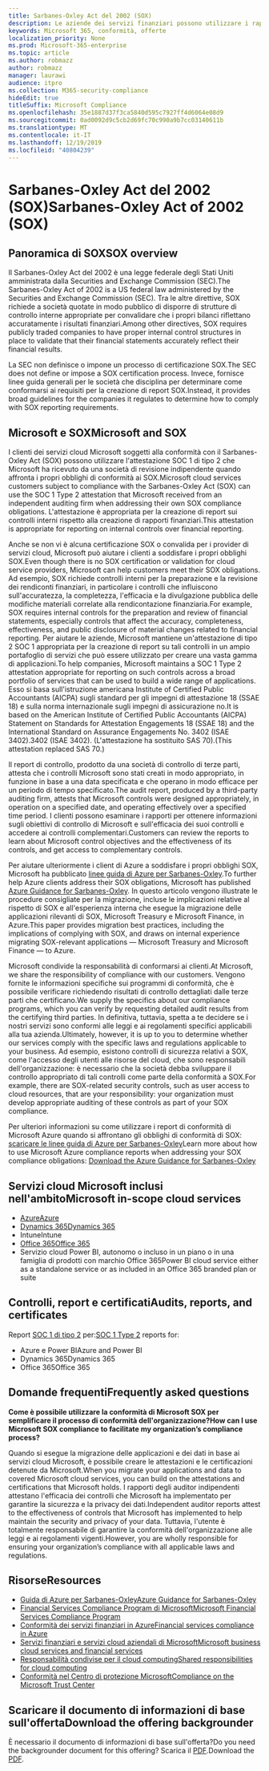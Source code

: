 ```yaml
---
title: Sarbanes-Oxley Act del 2002 (SOX)
description: Le aziende dei servizi finanziari possono utilizzare i rapporti di conformità Microsoft per soddisfare la conformità con il Sarbanes-Oxley Act.
keywords: Microsoft 365, conformità, offerte
localization_priority: None
ms.prod: Microsoft-365-enterprise
ms.topic: article
ms.author: robmazz
author: robmazz
manager: laurawi
audience: itpro
ms.collection: M365-security-compliance
hideEdit: true
titleSuffix: Microsoft Compliance
ms.openlocfilehash: 35e1887d37f3ca5840d595c7927ff4d6064e08d9
ms.sourcegitcommit: 0ad0092d9c5cb2d69fc70c990a9b7cc03140611b
ms.translationtype: MT
ms.contentlocale: it-IT
ms.lasthandoff: 12/19/2019
ms.locfileid: "40804239"
---
```

# <a name="sarbanes-oxley-act-of-2002-sox"></a><span data-ttu-id="18a91-104">Sarbanes-Oxley Act del 2002 (SOX)</span><span class="sxs-lookup"><span data-stu-id="18a91-104">Sarbanes-Oxley Act of 2002 (SOX)</span></span>

## <a name="sox-overview"></a><span data-ttu-id="18a91-105">Panoramica di SOX</span><span class="sxs-lookup"><span data-stu-id="18a91-105">SOX overview</span></span>

<span data-ttu-id="18a91-106">Il Sarbanes-Oxley Act del 2002 è una legge federale degli Stati Uniti amministrata dalla Securities and Exchange Commission (SEC).</span><span class="sxs-lookup"><span data-stu-id="18a91-106">The Sarbanes-Oxley Act of 2002 is a US federal law administered by the Securities and Exchange Commission (SEC).</span></span> <span data-ttu-id="18a91-107">Tra le altre direttive, SOX richiede a società quotate in modo pubblico di disporre di strutture di controllo interne appropriate per convalidare che i propri bilanci riflettano accuratamente i risultati finanziari.</span><span class="sxs-lookup"><span data-stu-id="18a91-107">Among other directives, SOX requires publicly traded companies to have proper internal control structures in place to validate that their financial statements accurately reflect their financial results.</span></span>

<span data-ttu-id="18a91-108">La SEC non definisce o impone un processo di certificazione SOX.</span><span class="sxs-lookup"><span data-stu-id="18a91-108">The SEC does not define or impose a SOX certification process.</span></span> <span data-ttu-id="18a91-109">Invece, fornisce linee guida generali per le società che disciplina per determinare come conformarsi ai requisiti per la creazione di report SOX.</span><span class="sxs-lookup"><span data-stu-id="18a91-109">Instead, it provides broad guidelines for the companies it regulates to determine how to comply with SOX reporting requirements.</span></span>

## <a name="microsoft-and-sox"></a><span data-ttu-id="18a91-110">Microsoft e SOX</span><span class="sxs-lookup"><span data-stu-id="18a91-110">Microsoft and SOX</span></span>

<span data-ttu-id="18a91-111">I clienti dei servizi cloud Microsoft soggetti alla conformità con il Sarbanes-Oxley Act (SOX) possono utilizzare l'attestazione SOC 1 di tipo 2 che Microsoft ha ricevuto da una società di revisione indipendente quando affronta i propri obblighi di conformità ai SOX.</span><span class="sxs-lookup"><span data-stu-id="18a91-111">Microsoft cloud services customers subject to compliance with the Sarbanes-Oxley Act (SOX) can use the SOC 1 Type 2 attestation that Microsoft received from an independent auditing firm when addressing their own SOX compliance obligations.</span></span> <span data-ttu-id="18a91-112">L'attestazione è appropriata per la creazione di report sui controlli interni rispetto alla creazione di rapporti finanziari.</span><span class="sxs-lookup"><span data-stu-id="18a91-112">This attestation is appropriate for reporting on internal controls over financial reporting.</span></span>

<span data-ttu-id="18a91-113">Anche se non vi è alcuna certificazione SOX o convalida per i provider di servizi cloud, Microsoft può aiutare i clienti a soddisfare i propri obblighi SOX.</span><span class="sxs-lookup"><span data-stu-id="18a91-113">Even though there is no SOX certification or validation for cloud service providers, Microsoft can help customers meet their SOX obligations.</span></span> <span data-ttu-id="18a91-114">Ad esempio, SOX richiede controlli interni per la preparazione e la revisione dei rendiconti finanziari, in particolare i controlli che influiscono sull'accuratezza, la completezza, l'efficacia e la divulgazione pubblica delle modifiche materiali correlate alla rendicontazione finanziaria.</span><span class="sxs-lookup"><span data-stu-id="18a91-114">For example, SOX requires internal controls for the preparation and review of financial statements, especially controls that affect the accuracy, completeness, effectiveness, and public disclosure of material changes related to financial reporting.</span></span> <span data-ttu-id="18a91-115">Per aiutare le aziende, Microsoft mantiene un'attestazione di tipo 2 SOC 1 appropriata per la creazione di report su tali controlli in un ampio portafoglio di servizi che può essere utilizzato per creare una vasta gamma di applicazioni.</span><span class="sxs-lookup"><span data-stu-id="18a91-115">To help companies, Microsoft maintains a SOC 1 Type 2 attestation appropriate for reporting on such controls across a broad portfolio of services that can be used to build a wide range of applications.</span></span> <span data-ttu-id="18a91-116">Esso si basa sull'istruzione americana Institute of Certified Public Accountants (AICPA) sugli standard per gli impegni di attestazione 18 (SSAE 18) e sulla norma internazionale sugli impegni di assicurazione no.</span><span class="sxs-lookup"><span data-stu-id="18a91-116">It is based on the American Institute of Certified Public Accountants (AICPA) Statement on Standards for Attestation Engagements 18 (SSAE 18) and the International Standard on Assurance Engagements No.</span></span> <span data-ttu-id="18a91-117">3402 (ISAE 3402).</span><span class="sxs-lookup"><span data-stu-id="18a91-117">3402 (ISAE 3402).</span></span> <span data-ttu-id="18a91-118">(L'attestazione ha sostituito SAS 70).</span><span class="sxs-lookup"><span data-stu-id="18a91-118">(This attestation replaced SAS 70.)</span></span>

<span data-ttu-id="18a91-119">Il report di controllo, prodotto da una società di controllo di terze parti, attesta che i controlli Microsoft sono stati creati in modo appropriato, in funzione in base a una data specificata e che operano in modo efficace per un periodo di tempo specificato.</span><span class="sxs-lookup"><span data-stu-id="18a91-119">The audit report, produced by a third-party auditing firm, attests that Microsoft controls were designed appropriately, in operation on a specified date, and operating effectively over a specified time period.</span></span> <span data-ttu-id="18a91-120">I clienti possono esaminare i rapporti per ottenere informazioni sugli obiettivi di controllo di Microsoft e sull'efficacia dei suoi controlli e accedere ai controlli complementari.</span><span class="sxs-lookup"><span data-stu-id="18a91-120">Customers can review the reports to learn about Microsoft control objectives and the effectiveness of its controls, and get access to complementary controls.</span></span>

<span data-ttu-id="18a91-121">Per aiutare ulteriormente i client di Azure a soddisfare i propri obblighi SOX, Microsoft ha pubblicato [linee guida di Azure per Sarbanes-Oxley](https://aka.ms/Azure-SOX-Guide).</span><span class="sxs-lookup"><span data-stu-id="18a91-121">To further help Azure clients address their SOX obligations, Microsoft has published [Azure Guidance for Sarbanes-Oxley](https://aka.ms/Azure-SOX-Guide).</span></span> <span data-ttu-id="18a91-122">In questo articolo vengono illustrate le procedure consigliate per la migrazione, incluse le implicazioni relative al rispetto di SOX e all'esperienza interna che esegue la migrazione delle applicazioni rilevanti di SOX, Microsoft Treasury e Microsoft Finance, in Azure.</span><span class="sxs-lookup"><span data-stu-id="18a91-122">This paper provides migration best practices, including the implications of complying with SOX, and draws on internal experience migrating SOX-relevant applications — Microsoft Treasury and Microsoft Finance — to Azure.</span></span>

<span data-ttu-id="18a91-123">Microsoft condivide la responsabilità di conformarsi ai clienti.</span><span class="sxs-lookup"><span data-stu-id="18a91-123">At Microsoft, we share the responsibility of compliance with our customers.</span></span> <span data-ttu-id="18a91-124">Vengono fornite le informazioni specifiche sui programmi di conformità, che è possibile verificare richiedendo risultati di controllo dettagliati dalle terze parti che certificano.</span><span class="sxs-lookup"><span data-stu-id="18a91-124">We supply the specifics about our compliance programs, which you can verify by requesting detailed audit results from the certifying third parties.</span></span> <span data-ttu-id="18a91-125">In definitiva, tuttavia, spetta a te decidere se i nostri servizi sono conformi alle leggi e ai regolamenti specifici applicabili alla tua azienda.</span><span class="sxs-lookup"><span data-stu-id="18a91-125">Ultimately, however, it is up to you to determine whether our services comply with the specific laws and regulations applicable to your business.</span></span> <span data-ttu-id="18a91-126">Ad esempio, esistono controlli di sicurezza relativi a SOX, come l'accesso degli utenti alle risorse del cloud, che sono responsabili dell'organizzazione: è necessario che la società debba sviluppare il controllo appropriato di tali controlli come parte della conformità a SOX.</span><span class="sxs-lookup"><span data-stu-id="18a91-126">For example, there are SOX-related security controls, such as user access to cloud resources, that are your responsibility: your organization must develop appropriate auditing of these controls as part of your SOX compliance.</span></span>

<span data-ttu-id="18a91-127">Per ulteriori informazioni su come utilizzare i report di conformità di Microsoft Azure quando si affrontano gli obblighi di conformità di SOX: [scaricare le linee guida di Azure per Sarbanes-Oxley](https://aka.ms/Azure-SOX-Guide)</span><span class="sxs-lookup"><span data-stu-id="18a91-127">Learn more about how to use Microsoft Azure compliance reports when addressing your SOX compliance obligations: [Download the Azure Guidance for Sarbanes-Oxley](https://aka.ms/Azure-SOX-Guide)</span></span>

## <a name="microsoft-in-scope-cloud-services"></a><span data-ttu-id="18a91-128">Servizi cloud Microsoft inclusi nell'ambito</span><span class="sxs-lookup"><span data-stu-id="18a91-128">Microsoft in-scope cloud services</span></span>

- [<span data-ttu-id="18a91-129">Azure</span><span class="sxs-lookup"><span data-stu-id="18a91-129">Azure</span></span>](https://aka.ms/AzureCompliance)
- [<span data-ttu-id="18a91-130">Dynamics 365</span><span class="sxs-lookup"><span data-stu-id="18a91-130">Dynamics 365</span></span>](https://aka.ms/d365-compliance-list)
- <span data-ttu-id="18a91-131">Intune</span><span class="sxs-lookup"><span data-stu-id="18a91-131">Intune</span></span>
- [<span data-ttu-id="18a91-132">Office 365</span><span class="sxs-lookup"><span data-stu-id="18a91-132">Office 365</span></span>](https://go.microsoft.com/fwlink/p/?LinkID=2077751)
- <span data-ttu-id="18a91-133">Servizio cloud Power BI, autonomo o incluso in un piano o in una famiglia di prodotti con marchio Office 365</span><span class="sxs-lookup"><span data-stu-id="18a91-133">Power BI cloud service either as a standalone service or as included in an Office 365 branded plan or suite</span></span>

## <a name="audits-reports-and-certificates"></a><span data-ttu-id="18a91-134">Controlli, report e certificati</span><span class="sxs-lookup"><span data-stu-id="18a91-134">Audits, reports, and certificates</span></span>

<span data-ttu-id="18a91-135">Report [SOC 1 di tipo 2](offering-SOC.md) per:</span><span class="sxs-lookup"><span data-stu-id="18a91-135">[SOC 1 Type 2](offering-SOC.md) reports for:</span></span>

- <span data-ttu-id="18a91-136">Azure e Power BI</span><span class="sxs-lookup"><span data-stu-id="18a91-136">Azure and Power BI</span></span>
- <span data-ttu-id="18a91-137">Dynamics 365</span><span class="sxs-lookup"><span data-stu-id="18a91-137">Dynamics 365</span></span>
- <span data-ttu-id="18a91-138">Office 365</span><span class="sxs-lookup"><span data-stu-id="18a91-138">Office 365</span></span>

## <a name="frequently-asked-questions"></a><span data-ttu-id="18a91-139">Domande frequenti</span><span class="sxs-lookup"><span data-stu-id="18a91-139">Frequently asked questions</span></span>

<span data-ttu-id="18a91-140">**Come è possibile utilizzare la conformità di Microsoft SOX per semplificare il processo di conformità dell'organizzazione?**</span><span class="sxs-lookup"><span data-stu-id="18a91-140">**How can I use Microsoft SOX compliance to facilitate my organization’s compliance process?**</span></span>

<span data-ttu-id="18a91-141">Quando si esegue la migrazione delle applicazioni e dei dati in base ai servizi cloud Microsoft, è possibile creare le attestazioni e le certificazioni detenute da Microsoft.</span><span class="sxs-lookup"><span data-stu-id="18a91-141">When you migrate your applications and data to covered Microsoft cloud services, you can build on the attestations and certifications that Microsoft holds.</span></span> <span data-ttu-id="18a91-142">I rapporti degli auditor indipendenti attestano l'efficacia dei controlli che Microsoft ha implementato per garantire la sicurezza e la privacy dei dati.</span><span class="sxs-lookup"><span data-stu-id="18a91-142">Independent auditor reports attest to the effectiveness of controls that Microsoft has implemented to help maintain the security and privacy of your data.</span></span> <span data-ttu-id="18a91-143">Tuttavia, l'utente è totalmente responsabile di garantire la conformità dell'organizzazione alle leggi e ai regolamenti vigenti.</span><span class="sxs-lookup"><span data-stu-id="18a91-143">However, you are wholly responsible for ensuring your organization’s compliance with all applicable laws and regulations.</span></span>

## <a name="resources"></a><span data-ttu-id="18a91-144">Risorse</span><span class="sxs-lookup"><span data-stu-id="18a91-144">Resources</span></span>

- [<span data-ttu-id="18a91-145">Guida di Azure per Sarbanes-Oxley</span><span class="sxs-lookup"><span data-stu-id="18a91-145">Azure Guidance for Sarbanes-Oxley</span></span>](https://aka.ms/Azure-SOX-Guide)
- [<span data-ttu-id="18a91-146">Financial Services Compliance Program di Microsoft</span><span class="sxs-lookup"><span data-stu-id="18a91-146">Microsoft Financial Services Compliance Program</span></span>](https://www.microsoft.com/download/details.aspx?id=55332)
- [<span data-ttu-id="18a91-147">Conformità dei servizi finanziari in Azure</span><span class="sxs-lookup"><span data-stu-id="18a91-147">Financial services compliance in Azure</span></span>](https://azure.microsoft.com/resources/videos/azurecon-2015-financial-services-compliance-in-azure/)
- [<span data-ttu-id="18a91-148">Servizi finanziari e servizi cloud aziendali di Microsoft</span><span class="sxs-lookup"><span data-stu-id="18a91-148">Microsoft business cloud services and financial services</span></span>](https://www.microsoft.com/trustcenter/cloudservices/financialservices)
- [<span data-ttu-id="18a91-149">Responsabilità condivise per il cloud computing</span><span class="sxs-lookup"><span data-stu-id="18a91-149">Shared responsibilities for cloud computing</span></span>](https://aka.ms/sharedresponsibility)
- [<span data-ttu-id="18a91-150">Conformità nel Centro di protezione Microsoft</span><span class="sxs-lookup"><span data-stu-id="18a91-150">Compliance on the Microsoft Trust Center</span></span>](https://www.microsoft.com/trust-center/compliance/compliance-overview)

## <a name="download-the-offering-backgrounder"></a><span data-ttu-id="18a91-151">Scaricare il documento di informazioni di base sull'offerta</span><span class="sxs-lookup"><span data-stu-id="18a91-151">Download the offering backgrounder</span></span>

<span data-ttu-id="18a91-152">È necessario il documento di informazioni di base sull'offerta?</span><span class="sxs-lookup"><span data-stu-id="18a91-152">Do you need the backgrounder document for this offering?</span></span> <span data-ttu-id="18a91-153">Scarica il [PDF](https://download.microsoft.com/download/5/D/2/5D278460-AF57-470F-B166-5BD9258BCE3E/SOX-Compliance.pdf).</span><span class="sxs-lookup"><span data-stu-id="18a91-153">Download the [PDF](https://download.microsoft.com/download/5/D/2/5D278460-AF57-470F-B166-5BD9258BCE3E/SOX-Compliance.pdf).</span></span>
